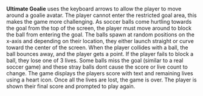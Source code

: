 **Ultimate Goalie** uses the keyboard arrows to allow the player to move around a goalie avatar. The player cannot enter the restricted goal area, this makes the game more challenging. 
As soccer balls come hurtling towards the goal from the top of the screen, the player must move around to block the ball from entering the goal.
The balls spawn at random positions on the x-axis and depending on their location, they either launch straight or curve toward the center of the screen. 
When the player collides with a ball, the ball bounces away, and the player gets a point. If the player fails to block a ball, 
they lose one of 3 lives. Some balls miss the goal (similar to a real soccer game) and these stray balls dont cause the score or live count to change.
The game displays the players score with text and remaining lives using a heart icon. Once all the lives are lost, the game is over. The player is shown their final score and prompted to play again.

